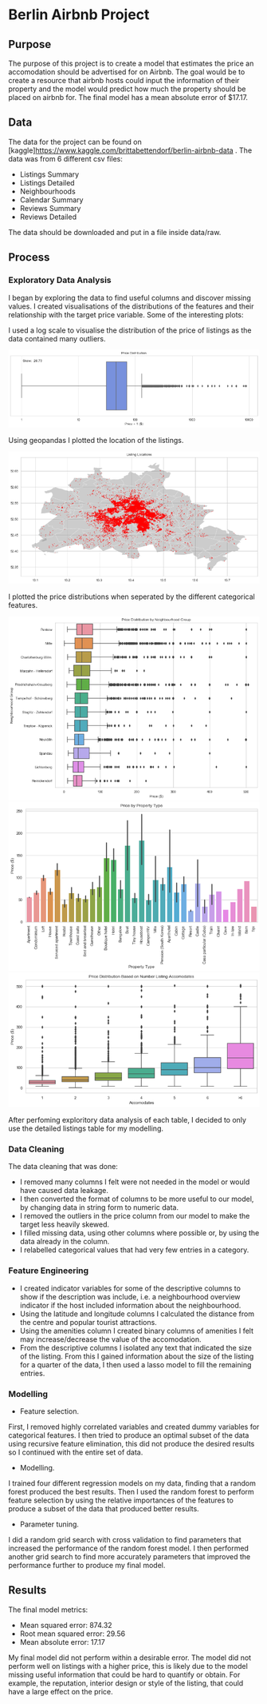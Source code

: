 # Berlin Airbnb Project

## Purpose

The purpose of this project is to create a model that estimates the price an accomodation should be advertised for on Airbnb. The goal would be to create a resource that airbnb hosts could input the information of their property and the model would predict how much the property should be placed on airbnb for. The final model has a mean absolute error of $17.17.

## Data

The data for the project can be found on [kaggle]https://www.kaggle.com/brittabettendorf/berlin-airbnb-data .
The data was from 6 different csv files:

- Listings Summary
- Listings Detailed
- Neighbourhoods
- Calendar Summary
- Reviews Summary
- Reviews Detailed

The data should be downloaded and put in a file inside data/raw.

## Process

### Exploratory Data Analysis

I began by exploring the data to find useful columns and discover missing values. I created visualisations of the distributions of the features and their relationship with the target price variable. Some of the interesting plots:

I used a log scale to visualise the distribution of the price of listings as the data contained many outliers.

<img src='images/price_distribution.png'/>

Using geopandas I plotted the location of the listings. 

<img src='images/listing_locations.png'/>

I plotted the price distributions when seperated by the different categorical features.

<img src='images/price_dist_by_neighbourhood.png'/>
<img src='images/price_by_property_type.png'/>
<img src='images/price_by_accomodates.png'/>

After perfoming exploritory data analysis of each table, I decided to only use the detailed listings table for my modelling. 

### Data Cleaning

The data cleaning that was done:

- I removed many columns I felt were not needed in the model or would have caused data leakage.
- I then converted the format of columns to be more useful to our model, by changing data in string form to numeric data.
- I removed the outliers in the price column from our model to make the target less heavily skewed.
- I filled missing data, using other columns where possible or, by using the data already in the column.
- I relabelled categorical values that had very few entries in a category.

### Feature Engineering

- I created indicator variables for some of the descriptive columns to show if the description was include, i.e. a neighbourhood overview indicator if the host included information about the neighbourhood.
- Using the latitude and longitude columns I calculated the distance from the centre and popular tourist attractions.
- Using the amenities column I created binary columns of amenities I felt may increase/decrease the value of the accomodation.
- From the descriptive columns I isolated any text that indicated the size of the listing. From this I gained information about the size of the listing for a quarter of the data, I then used a lasso model to fill the remaining entries.

### Modelling

- Feature selection. 

First, I removed highly correlated variables and created dummy variables for categorical features. I then tried to produce an optimal subset of the data using recursive feature elimination, this did not produce the desired results so I continued with the entire set of data.

- Modelling.

I trained four different regression models on my data, finding that a random forest produced the best results. Then I used the random forest to perform feature selection by using the relative importances of the features to produce a subset of the data that produced better results.

- Parameter tuning.

I did a random grid search with cross validation to find parameters that increased the performance of the random forest model. I then performed another grid search to find more accurately parameters that improved the performance further to produce my final model.

## Results

The final model metrics:

- Mean squared error: 874.32
- Root mean squared error: 29.56
- Mean absolute error: 17.17

My final model did not perform within a desirable error. The model did not perform well on listings with a higher price, this is likely due to the model missing useful information that could be hard to quantify or obtain. For example, the reputation, interior design or style of the listing, that could have a large effect on the price. 
